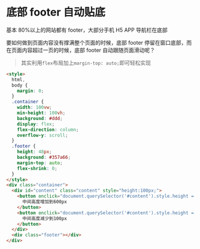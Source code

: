 # 底部 footer 自动贴底

基本 80%以上的网站都有 footer，大部分手机 H5 APP 导航栏在底部

要如何做到页面内容没有撑满整个页面的时候，底部 footer 停留在窗口底部，而在页面内容超过一页的时候，底部 footer 自动跟随页面滑动呢？

> 其实利用`flex`布局加上`margin-top: auto;`即可轻松实现

```html livecode
<style>
  html,
  body {
    margin: 0;
  }
  .container {
    width: 100vw;
    min-height: 100vh;
    background: #ddd;
    display: flex;
    flex-direction: column;
    overflow-y: scroll;
  }
  .footer {
    height: 48px;
    background: #357a66;
    margin-top: auto;
    flex-shrink: 0;
  }
</style>
<div class="container">
  <div id="content" class="content" style="height:100px;">
    <button onclick="document.querySelector('#content').style.height = '600px'">
      中间高度增加到600px
    </button>
    <button onclick="document.querySelector('#content').style.height = '100px'">
      中间高度减少到100px
    </button>
  </div>
  <div class="footer"></div>
</div>
```
